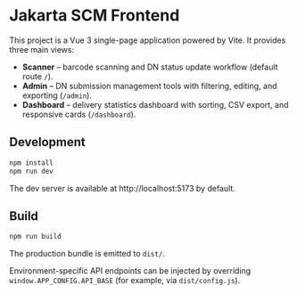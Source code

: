 # Jakarta SCM Frontend

This project is a Vue 3 single-page application powered by Vite. It provides three main views:

- **Scanner** – barcode scanning and DN status update workflow (default route `/`).
- **Admin** – DN submission management tools with filtering, editing, and exporting (`/admin`).
- **Dashboard** – delivery statistics dashboard with sorting, CSV export, and responsive cards (`/dashboard`).

## Development

```bash
npm install
npm run dev
```

The dev server is available at http://localhost:5173 by default.

## Build

```bash
npm run build
```

The production bundle is emitted to `dist/`.

Environment-specific API endpoints can be injected by overriding `window.APP_CONFIG.API_BASE` (for example, via `dist/config.js`).
